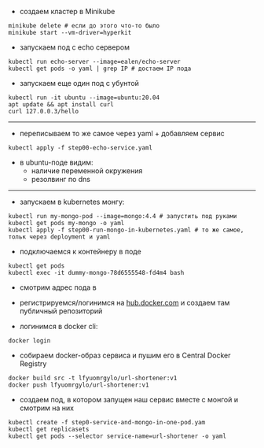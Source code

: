 - создаем кластер в Minikube
```
minikube delete # если до этого что-то было
minikube start --vm-driver=hyperkit
```

- запускаем под с echo сервером

```
kubectl run echo-server --image=ealen/echo-server
kubectl get pods -o yaml | grep IP # достаем IP пода
```

- запускаем еще один под с убунтой

```
kubectl run -it ubuntu --image=ubuntu:20.04
apt update && apt install curl
curl 127.0.0.3/hello
```

---

- переписываем то же самое через yaml + добавляем сервис
```
kubectl apply -f step00-echo-service.yaml
```

- в ubuntu-поде видим:
  - наличие переменной окружения
  - резолвинг по dns

---

- запускаем в kubernetes монгу:

```
kubectl run my-mongo-pod --image=mongo:4.4 # запустить под руками
kubectl get pods my-mongo -o yaml
kubectl apply -f step00-run-mongo-in-kubernetes.yaml # то же самое, тольк через deployment и yaml
```

- подключаемся к контейнеру в поде 

```
kubectl get pods
kubectl exec -it dummy-mongo-78d6555548-fd4m4 bash
```

- смотрим адрес пода в 

- регистрируемся/логинимся на [hub.docker.com](https://hub.docker.com) и создаем там публичный репозиторий

- логинимся в docker cli:
```
docker login
```

- собираем docker-образ сервиса и пушим его в Central Docker Registry

```
docker build src -t lfyuomrgylo/url-shortener:v1
docker push lfyuomrgylo/url-shortener:v1
```

- создаем под, в котором запущен наш сервис вместе с монгой и смотрим на них

```
kubectl create -f step0-service-and-mongo-in-one-pod.yam
kubectl get replicasets
kubectl get pods --selector service-name=url-shortener -o yaml
```
